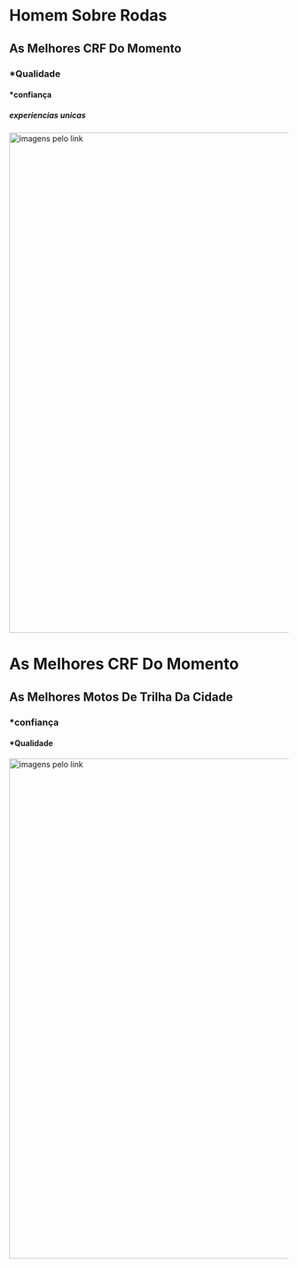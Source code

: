 <!DOCTYPE html>
<html lang="pt-br">
<head>
    <meta charset="UTF-8">
    <meta http-equiv="X-UA-Compatible" content="IE=edge">
    <meta name="viewport" content="width=device-width, initial-scale=1.0">
    <title>Kauã Finger</title>
</head>
<body>
    <h1>Homem Sobre Rodas</hi>
    <h2>As Melhores CRF Do Momento  </h2>
        <h3>*Qualidade</h3>
        <h4>*confiança</h4>
        <h5>experiencias unicas</h5>
    <img src="https://imagens-prod.microwork.inf.br/modelos/32/banner.jpg?v=20240428a"width="900" alt="imagens pelo link"
</body>
</html>

<!DOCTYPE html>
<html lang="pt-br">
<head>
    <meta charset="UTF-8">
    <meta http-equiv="X-UA-Compatible" content="IE=edge">
    <meta name="viewport" content="width=device-width, initial-scale=1.0">
    <title>Kauã Finger</title>
</head>
<body>
    <h1>As Melhores CRF Do Momento</hi>
    <h2>As Melhores Motos De Trilha Da Cidade</h2>
        <h3>*confiança</h3>
        <h4>*Qualidade</h4>
    <img src="https://imagens-prod.microwork.inf.br/modelos/32/versoes/57/cores/209.jpg?v=20240428a"width="900" alt="imagens pelo link"
</body>
</html>
